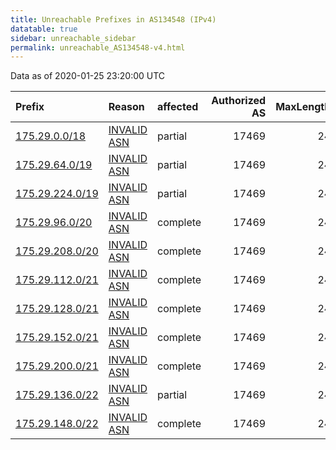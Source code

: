 ```yaml
---
title: Unreachable Prefixes in AS134548 (IPv4)
datatable: true
sidebar: unreachable_sidebar
permalink: unreachable_AS134548-v4.html
---
```


Data as of 2020-01-25 23:20:00 UTC


<div class="datatable-begin"></div>

| Prefix                                                   | Reason                                                                                                  | affected   |   Authorized AS |   MaxLength | Anchor                                       |   unreachable /24s |
|:---------------------------------------------------------|:--------------------------------------------------------------------------------------------------------|:-----------|----------------:|------------:|:---------------------------------------------|-------------------:|
| [175.29.0.0/18](https://stat.ripe.net/175.29.0.0/18)     | [INVALID ASN](https://rpki-validator.ripe.net/announcement-preview?asn=AS134548&prefix=175.29.0.0/18)   | partial    |           17469 |          24 | [APNIC](unreachable_APNIC_RPKI_Root-v4.html) |                 64 |
| [175.29.64.0/19](https://stat.ripe.net/175.29.64.0/19)   | [INVALID ASN](https://rpki-validator.ripe.net/announcement-preview?asn=AS134548&prefix=175.29.64.0/19)  | partial    |           17469 |          24 | [APNIC](unreachable_APNIC_RPKI_Root-v4.html) |                 32 |
| [175.29.224.0/19](https://stat.ripe.net/175.29.224.0/19) | [INVALID ASN](https://rpki-validator.ripe.net/announcement-preview?asn=AS134548&prefix=175.29.224.0/19) | partial    |           17469 |          24 | [APNIC](unreachable_APNIC_RPKI_Root-v4.html) |                 32 |
| [175.29.96.0/20](https://stat.ripe.net/175.29.96.0/20)   | [INVALID ASN](https://rpki-validator.ripe.net/announcement-preview?asn=AS134548&prefix=175.29.96.0/20)  | complete   |           17469 |          24 | [APNIC](unreachable_APNIC_RPKI_Root-v4.html) |                 16 |
| [175.29.208.0/20](https://stat.ripe.net/175.29.208.0/20) | [INVALID ASN](https://rpki-validator.ripe.net/announcement-preview?asn=AS134548&prefix=175.29.208.0/20) | complete   |           17469 |          24 | [APNIC](unreachable_APNIC_RPKI_Root-v4.html) |                 16 |
| [175.29.112.0/21](https://stat.ripe.net/175.29.112.0/21) | [INVALID ASN](https://rpki-validator.ripe.net/announcement-preview?asn=AS134548&prefix=175.29.112.0/21) | complete   |           17469 |          24 | [APNIC](unreachable_APNIC_RPKI_Root-v4.html) |                  8 |
| [175.29.128.0/21](https://stat.ripe.net/175.29.128.0/21) | [INVALID ASN](https://rpki-validator.ripe.net/announcement-preview?asn=AS134548&prefix=175.29.128.0/21) | complete   |           17469 |          24 | [APNIC](unreachable_APNIC_RPKI_Root-v4.html) |                  8 |
| [175.29.152.0/21](https://stat.ripe.net/175.29.152.0/21) | [INVALID ASN](https://rpki-validator.ripe.net/announcement-preview?asn=AS134548&prefix=175.29.152.0/21) | complete   |           17469 |          24 | [APNIC](unreachable_APNIC_RPKI_Root-v4.html) |                  8 |
| [175.29.200.0/21](https://stat.ripe.net/175.29.200.0/21) | [INVALID ASN](https://rpki-validator.ripe.net/announcement-preview?asn=AS134548&prefix=175.29.200.0/21) | complete   |           17469 |          24 | [APNIC](unreachable_APNIC_RPKI_Root-v4.html) |                  8 |
| [175.29.136.0/22](https://stat.ripe.net/175.29.136.0/22) | [INVALID ASN](https://rpki-validator.ripe.net/announcement-preview?asn=AS134548&prefix=175.29.136.0/22) | partial    |           17469 |          24 | [APNIC](unreachable_APNIC_RPKI_Root-v4.html) |                  4 |
| [175.29.148.0/22](https://stat.ripe.net/175.29.148.0/22) | [INVALID ASN](https://rpki-validator.ripe.net/announcement-preview?asn=AS134548&prefix=175.29.148.0/22) | complete   |           17469 |          24 | [APNIC](unreachable_APNIC_RPKI_Root-v4.html) |                  4 |

<div class="datatable-end"></div>